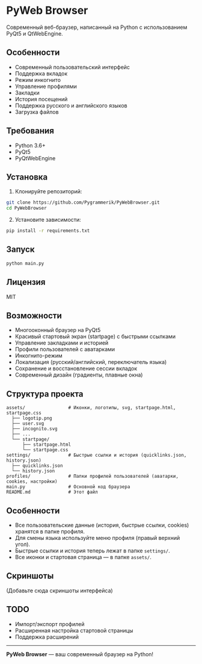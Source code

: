 # PyWeb Browser

Современный веб-браузер, написанный на Python с использованием PyQt5 и QtWebEngine.

## Особенности

- Современный пользовательский интерфейс
- Поддержка вкладок
- Режим инкогнито
- Управление профилями
- Закладки
- История посещений
- Поддержка русского и английского языков
- Загрузка файлов

## Требования

- Python 3.6+
- PyQt5
- PyQtWebEngine

## Установка

1. Клонируйте репозиторий:
```bash
git clone https://github.com/Pygrammerik/PyWebBrowser.git
cd PyWebBrowser
```

2. Установите зависимости:
```bash
pip install -r requirements.txt
```

## Запуск

```bash
python main.py
```

## Лицензия

MIT

## Возможности
- Многооконный браузер на PyQt5
- Красивый стартовый экран (startpage) с быстрыми ссылками
- Управление закладками и историей
- Профили пользователей с аватарками
- Инкогнито-режим
- Локализация (русский/английский, переключатель языка)
- Сохранение и восстановление сессии вкладок
- Современный дизайн (градиенты, плавные окна)

## Структура проекта
```
assets/                # Иконки, логотипы, svg, startpage.html, startpage.css
  ├── logotip.png
  ├── user.svg
  ├── incognito.svg
  ├── ...
  └── startpage/
      ├── startpage.html
      └── startpage.css
settings/              # Быстрые ссылки и история (quicklinks.json, history.json)
  ├── quicklinks.json
  └── history.json
profiles/              # Папки профилей пользователей (аватарки, cookies, настройки)
main.py                # Основной код браузера
README.md              # Этот файл
```

## Особенности
- Все пользовательские данные (история, быстрые ссылки, cookies) хранятся в папке профиля.
- Для смены языка используйте меню профиля (правый верхний угол).
- Быстрые ссылки и история теперь лежат в папке `settings/`.
- Все иконки и стартовая страница — в папке `assets/`.

## Скриншоты
(Добавьте сюда скриншоты интерфейса)

## TODO
- Импорт/экспорт профилей
- Расширенная настройка стартовой страницы
- Поддержка расширений

---

**PyWeb Browser** — ваш современный браузер на Python!
 
